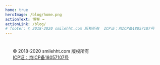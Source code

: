 ```yaml
---
home: true
heroImage: /blog/home.png
actionText: 博客 →
actionLink: /blog/
# footer: © 2018-2020 smilehht.com 版权所有  ICP证：京ICP备18057107号
---
```


<!-- blog -->

<div class="footer" style='padding: 1.5rem;'>
    <div class="copyright">© 2018-2020 smilehht.com 版权所有</div>
    <a href="http://www.beian.miit.gov.cn"><div class="icp">ICP证：京ICP备18057107号</div></a>
</div>
